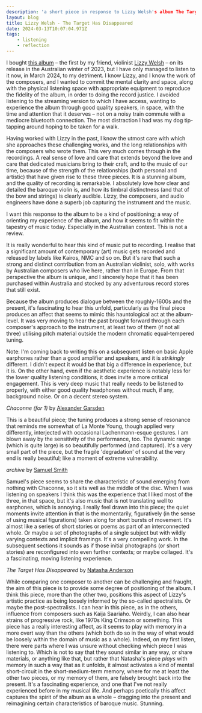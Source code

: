 ```yaml
---
description: 'a short piece in response to Lizzy Welsh's album The Target Has Disappeared'
layout: blog
title: Lizzy Welsh - The Target Has Disappeared
date: 2024-03-13T10:07:04.971Z
tags:
    - listening
    - reflection
---
```


I bought [this album](https://discreeteditions.bandcamp.com/album/the-target-has-disappeared) – the first by my friend, violinist [Lizzy Welsh](http://www.lizzywelsh.com) – on its release in the Australian winter of 2023, but I have only managed to listen to it now, in March 2024, to my detriment. I know Lizzy, and I know the work of the composers, and I wanted to commit the mental clarity and space, along with the physical listening space with appropriate equipment to reproduce the fidelity of the album, in order to doing the record justice. I avoided listening to the streaming version to which I have access, wanting to experience the album through good quality speakers, in space, with the time and attention that it deserves – not on a noisy train commute with a mediocre bluetooth connection. The most distraction I had was my dog tip-tapping around hoping to be taken for a walk.

Having worked with Lizzy in the past, I know the utmost care with which she approaches these challenging works, and the long relationships with the composers who wrote them. This very much comes through in the recordings. A real sense of love and care that extends beyond the love and care that dedicated musicians bring to their craft, and to the music of our time, because of the strength of the relationships (both personal and artistic) that have given rise to these three pieces. It is a stunning album, and the quality of recording is remarkable. I absolutely love how clear and detailed the baroque violin is, and how its timbral distinctness (and that of the bow and strings) is clearly audible. Lizzy, the composers, and audio engineers have done a superb job capturing the instrument and the music.

I want this response to the album to be a kind of positioning; a way of orienting my experience of the album, and how it seems to fit within the tapestry of music today. Especially in the Australian context. This is not a review.

It is really wonderful to hear this kind of music put to recording. I realise that a significant amount of contemporary (art) music gets recorded and released by labels like Kairos, NMC and so on. But it's rare that such a strong and distinct contribution from an Australian violinist, solo, with works by Australian composers who live here, rather than in Europe.  From that perspective the album is unique, and I sincerely hope that it has been purchased within Australia and stocked by any adventurous record stores that still exist. 

Because the album produces dialogue between the roughly-1600s and the present, it's fascinating to hear this unfold, particularly as the final piece produces an affect that seems to mimic this hauntological act at the album-level. It was very moving to hear the past brought forward through each composer's approach to the instrument, at least two of them (if not all three) utilising pitch material outside the modern chromatic equal-tempered tuning. 

Note: I'm coming back to writing this on a subsequent listen on basic Apple earphones rather than a good amplifier and speakers, and it is *strikingly* different. I didn't expect it would be that big a difference in experience, but it is. On the other hand, even if the aesthetic experience is notably less for the lower quality listening conditions, it does invite a more critical engagement. This is very deep music that really needs to be listened to properly, with either good quality headphones without much, if any, background noise. Or on a decent stereo system.

*Chaconne (for 1)* by [Alexander Garsden](http://www.alexandergarsden.com)

This is a beautiful piece; the tuning produces a strong sense of resonance that reminds me somewhat of La Monte Young, though applied very differently, interjected with occasional Lachenmann-esque gestures. I am blown away by the sensitivity of the performance, too. The dynamic range (which is quite large) is so beautifully performed (and captured). It's a very small part of the piece, but the fragile 'degradation' of sound at the very end is really beautiful; like a moment of extreme vulnerability. 

*archive* by [Samuel Smith](https://samuel-smith-composer.com)

Samuel's piece seems to share the characteristic of sound emerging from nothing with Chaconne, so it sits well as the middle of the disc. When I was listening on speakers I think this was the experience that I liked most of the three, in that space, but it's also music that is not translating well to earphones, which is annoying. I really feel drawn into this piece; the quiet moments invite attention in that is the momentarily, figuratively (in the sense of using musical figurations) taken along for short bursts of movement. It's almost like a series of short stories or poems as part of an interconnected whole. Or maybe a set of photographs of a single subject but with wildly varying contexts and implicit framings. It's a very compelling work. In the subsequent sections it sounds as if those initial photographs (or short stories) are reconfigured into even further contexts; or maybe collaged. It's a fascinating, moving listening experience.

*The Target Has Disappeared* by [Natasha Anderson](https://www.natashaanderson.net) 

While comparing one composer to another can be challenging and fraught, the aim of this piece is to provide some degree of positioning of the album. I think this piece, more than the other two, positions this aspect of Lizzy's artistic practice as being loosely informed by the so-called spectralists. Or maybe the post-spectralists. I can hear in this piece, as in the others, influence from composers such as Kaija Saariaho. Weirdly, I can also hear strains of progressive rock, like 1970s King Crimson or something. This piece has a really interesting affect, as it seems to play with memory in a more overt way than the others (which both do so in the way of what would be loosely within the domain of music as a whole). Indeed, on my first listen, there were parts where I was unsure without checking which piece I was listening to. Which is not to say that they sound similar in any way, or share materials, or anything like that, but rather that Natasha's piece *plays* with memory in such a way that as it unfolds, it almost activates a kind of mental short-circuit in the short-medium-term memory, where for me at least the other two pieces, or my memory of them, are falsely brought back into the present. It's a fascinating experience, and one that I've not really experienced before in my musical life. And perhaps poetically this affect captures the spirit of the album as a whole – dragging into the present and reimagining certain characteristics of baroque music. Stunning.
